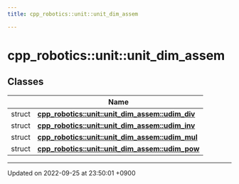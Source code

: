 ```yaml
---
title: cpp_robotics::unit::unit_dim_assem

---
```


# cpp_robotics::unit::unit_dim_assem



## Classes

|                | Name           |
| -------------- | -------------- |
| struct | **[cpp_robotics::unit::unit_dim_assem::udim_div](/cpp_robotics/doxybook/Classes/structcpp__robotics_1_1unit_1_1unit__dim__assem_1_1udim__div/)**  |
| struct | **[cpp_robotics::unit::unit_dim_assem::udim_inv](/cpp_robotics/doxybook/Classes/structcpp__robotics_1_1unit_1_1unit__dim__assem_1_1udim__inv/)**  |
| struct | **[cpp_robotics::unit::unit_dim_assem::udim_mul](/cpp_robotics/doxybook/Classes/structcpp__robotics_1_1unit_1_1unit__dim__assem_1_1udim__mul/)**  |
| struct | **[cpp_robotics::unit::unit_dim_assem::udim_pow](/cpp_robotics/doxybook/Classes/structcpp__robotics_1_1unit_1_1unit__dim__assem_1_1udim__pow/)**  |






-------------------------------

Updated on 2022-09-25 at 23:50:01 +0900